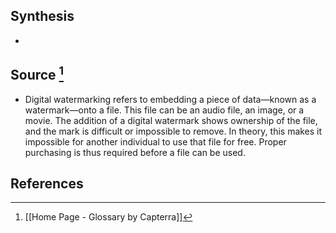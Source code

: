 ## Synthesis
- 
## Source [^1]
- Digital watermarking refers to embedding a piece of data—known as a watermark—onto a file. This file can be an audio file, an image, or a movie. The addition of a digital watermark shows ownership of the file, and the mark is difficult or impossible to remove. In theory, this makes it impossible for another individual to use that file for free. Proper purchasing is thus required before a file can be used.
## References

[^1]: [[Home Page - Glossary by Capterra]]